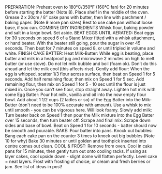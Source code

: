 PREPARATION:
Preheat oven to 180°C/350°F (160°C fan) for 20 minutes before starting the batter (Note 8). Place shelf in the middle of the oven.
Grease 2 x 20cm / 8” cake pans with butter, then line with parchment / baking paper. (Note 9 more pan sizes) Best to use cake pan without loose base, if you can.
COMBINE DRY INGREDIENTS
Whisk flour, baking powder and salt in a large bowl. Set aside.
BEAT EGGS UNTIL AERATED:
Beat eggs for 30 seconds on speed 6 of a Stand Mixer fitted with a whisk attachment, or hand beater.
With the beater still going, pour the sugar in over 45 seconds.
Then beat for 7 minutes on speed 8, or until tripled in volume and white.
FINISH CAKE BATTER:
Heat Milk-Butter: While egg is beating, place butter and milk in a heatproof jug and microwave 2 minutes on high to melt butter (or use stove). Do not let milk bubble and boil (foam ok). Don’t do this ahead and let the milk cool (this affects rise).
Gently add flour: When the egg is whipped, scatter 1/3 flour across surface, then beat on Speed 1 for 5 seconds. Add half remaining flour, then mix on Speed 1 for 5 sec. Add remaining flour, then mix on Speed 1 for 5 - 10 sec until the flour is just mixed in. Once you can’t see flour, stop straight away.
Lighten hot milk with some Egg Batter: Pour hot milk, vanilla and oil into the now empty flour bowl. Add about 1 1/2 cups (2 ladles or so) of the Egg Batter into the Milk-Butter (don't need to be 100% accurate with amount). Use a whisk to mix until smooth - you can be vigorous here. Will look foamy.
Slowly add milk: Turn beater back on Speed 1 then pour the Milk mixture into the Egg Batter over 15 seconds, then turn beater off.
Scrape and final mix: Scrape down sides and base of bowl. Beat on Speed 1 for 10 seconds - batter should now be smooth and pourable.
BAKE:
Pour batter into pans.
Knock out bubbles: Bang each cake pan on the counter 3 times to knock out big bubbles (Note 10 for why)
Bake 30 minutes or until golden and toothpick inserted into centre comes out clean.
COOL & FROST:
Remove from oven. Cool in cake pans for 15 minutes, then gently turn out onto cooling racks. If using as layer cakes, cool upside down - slight dome will flatten perfectly. Level cake = neat layers.
Frost with frosting of choice, or cream and fresh berries or jam. See list of ideas in post!